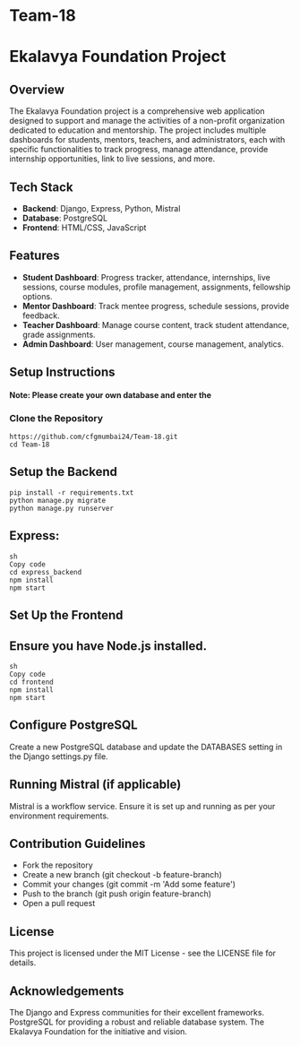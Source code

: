 # Team-18
# Ekalavya Foundation Project

## Overview

The Ekalavya Foundation project is a comprehensive web application designed to support and manage the activities of a non-profit organization dedicated to education and mentorship. The project includes multiple dashboards for students, mentors, teachers, and administrators, each with specific functionalities to track progress, manage attendance, provide internship opportunities, link to live sessions, and more.

## Tech Stack

- **Backend**: Django, Express, Python, Mistral
- **Database**: PostgreSQL
- **Frontend**: HTML/CSS, JavaScript

## Features

- **Student Dashboard**: Progress tracker, attendance, internships, live sessions, course modules, profile management, assignments, fellowship options.
- **Mentor Dashboard**: Track mentee progress, schedule sessions, provide feedback.
- **Teacher Dashboard**: Manage course content, track student attendance, grade assignments.
- **Admin Dashboard**: User management, course management, analytics.

## Setup Instructions

#### Note: Please create your own database and enter the

### Clone the Repository

```
https://github.com/cfgmumbai24/Team-18.git
cd Team-18
```

## Setup the Backend
```
pip install -r requirements.txt
python manage.py migrate
python manage.py runserver
```
## Express:
```
sh
Copy code
cd express_backend
npm install
npm start
```
## Set Up the Frontend
## Ensure you have Node.js installed.
```
sh
Copy code
cd frontend
npm install
npm start
```

## Configure PostgreSQL
 Create a new PostgreSQL database and update the DATABASES setting in the Django settings.py file.

## Running Mistral (if applicable)
 Mistral is a workflow service. Ensure it is set up and running as per your environment requirements.

## Contribution Guidelines

 - Fork the repository
 - Create a new branch (git checkout -b feature-branch)
 - Commit your changes (git commit -m 'Add some feature')
 - Push to the branch (git push origin feature-branch)
 - Open a pull request

## License

This project is licensed under the MIT License - see the LICENSE file for details.

## Acknowledgements

The Django and Express communities for their excellent frameworks.
PostgreSQL for providing a robust and reliable database system.
The Ekalavya Foundation for the initiative and vision.
